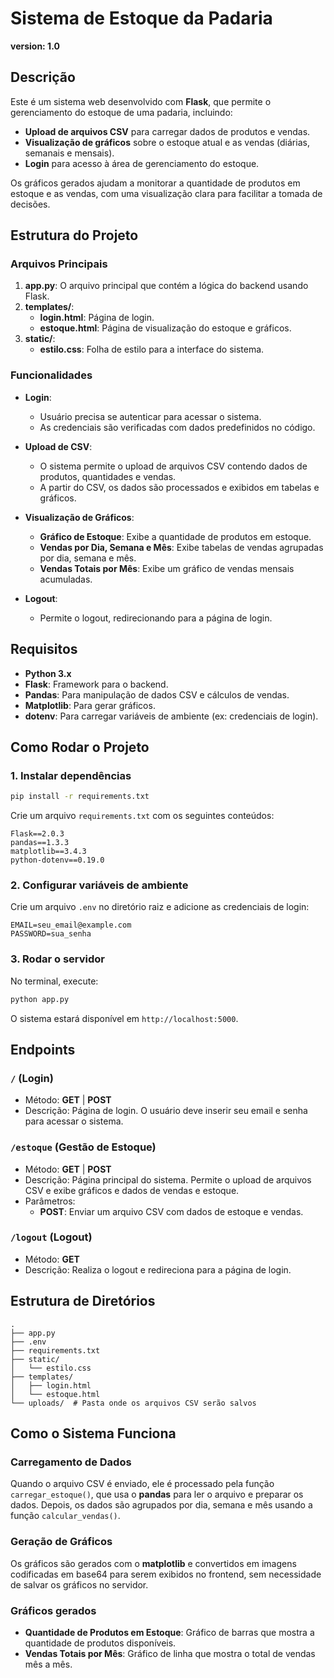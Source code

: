 # Sistema de Estoque da Padaria
**version: 1.0**

## Descrição

Este é um sistema web desenvolvido com **Flask**, que permite o gerenciamento do estoque de uma padaria, incluindo:

- **Upload de arquivos CSV** para carregar dados de produtos e vendas.
- **Visualização de gráficos** sobre o estoque atual e as vendas (diárias, semanais e mensais).
- **Login** para acesso à área de gerenciamento do estoque.
  
Os gráficos gerados ajudam a monitorar a quantidade de produtos em estoque e as vendas, com uma visualização clara para facilitar a tomada de decisões.

## Estrutura do Projeto

### Arquivos Principais

1. **app.py**: O arquivo principal que contém a lógica do backend usando Flask.
2. **templates/**:
   - **login.html**: Página de login.
   - **estoque.html**: Página de visualização do estoque e gráficos.
3. **static/**:
   - **estilo.css**: Folha de estilo para a interface do sistema.

### Funcionalidades

- **Login**:
  - Usuário precisa se autenticar para acessar o sistema.
  - As credenciais são verificadas com dados predefinidos no código.
  
- **Upload de CSV**:
  - O sistema permite o upload de arquivos CSV contendo dados de produtos, quantidades e vendas.
  - A partir do CSV, os dados são processados e exibidos em tabelas e gráficos.

- **Visualização de Gráficos**:
  - **Gráfico de Estoque**: Exibe a quantidade de produtos em estoque.
  - **Vendas por Dia, Semana e Mês**: Exibe tabelas de vendas agrupadas por dia, semana e mês.
  - **Vendas Totais por Mês**: Exibe um gráfico de vendas mensais acumuladas.

- **Logout**: 
  - Permite o logout, redirecionando para a página de login.

## Requisitos

- **Python 3.x**
- **Flask**: Framework para o backend.
- **Pandas**: Para manipulação de dados CSV e cálculos de vendas.
- **Matplotlib**: Para gerar gráficos.
- **dotenv**: Para carregar variáveis de ambiente (ex: credenciais de login).

## Como Rodar o Projeto

### 1. Instalar dependências

```bash
pip install -r requirements.txt
```

Crie um arquivo `requirements.txt` com os seguintes conteúdos:

```plaintext
Flask==2.0.3
pandas==1.3.3
matplotlib==3.4.3
python-dotenv==0.19.0
```

### 2. Configurar variáveis de ambiente

Crie um arquivo `.env` no diretório raiz e adicione as credenciais de login:

```plaintext
EMAIL=seu_email@example.com
PASSWORD=sua_senha
```

### 3. Rodar o servidor

No terminal, execute:

```bash
python app.py
```

O sistema estará disponível em `http://localhost:5000`.

## Endpoints

### `/` (Login)

- Método: **GET** | **POST**
- Descrição: Página de login. O usuário deve inserir seu email e senha para acessar o sistema.

### `/estoque` (Gestão de Estoque)

- Método: **GET** | **POST**
- Descrição: Página principal do sistema. Permite o upload de arquivos CSV e exibe gráficos e dados de vendas e estoque.
- Parâmetros:
  - **POST**: Enviar um arquivo CSV com dados de estoque e vendas.
  
### `/logout` (Logout)

- Método: **GET**
- Descrição: Realiza o logout e redireciona para a página de login.

## Estrutura de Diretórios

```plaintext
.
├── app.py
├── .env
├── requirements.txt
├── static/
│   └── estilo.css
├── templates/
│   ├── login.html
│   └── estoque.html
└── uploads/  # Pasta onde os arquivos CSV serão salvos
```

## Como o Sistema Funciona

### Carregamento de Dados

Quando o arquivo CSV é enviado, ele é processado pela função `carregar_estoque()`, que usa o **pandas** para ler o arquivo e preparar os dados. Depois, os dados são agrupados por dia, semana e mês usando a função `calcular_vendas()`.

### Geração de Gráficos

Os gráficos são gerados com o **matplotlib** e convertidos em imagens codificadas em base64 para serem exibidos no frontend, sem necessidade de salvar os gráficos no servidor.

### Gráficos gerados

- **Quantidade de Produtos em Estoque**: Gráfico de barras que mostra a quantidade de produtos disponíveis.
- **Vendas Totais por Mês**: Gráfico de linha que mostra o total de vendas mês a mês.
